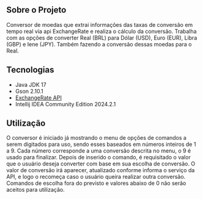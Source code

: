 ## Sobre o Projeto

Conversor de moedas que extrai informações das taxas de conversão em tempo real via api ExchangeRate e realiza o cálculo da conversão. 
Trabalha com as opções de converter Real (BRL) para Dólar (USD), Euro (EUR), Libra (GBP) e Iene (JPY). Também fazendo a conversão dessas moedas para o Real.

## Tecnologias

- Java JDK 17
- Gson 2.10.1
- [ExchangeRate API](https://www.exchangerate-api.com/)
- Intellij IDEA Community Edition 2024.2.1

## Utilização

O conversor é iniciado já mostrando o menu de opções de comandos a serem digitados para uso, sendo esses baseados em números inteiros de 1 a 9.
Cada número corresponde a uma conversão descrita no menu, o 9 é usado para finalizar.
Depois de inserido o comando, é requisitado o valor que o usuário deseja converter com base em sua escolha de conversão.
O valor de conversão irá aparecer, atualizado conforme informa o serviço da API, e logo o recomeça caso o usuário queira realizar outra conversão.
Comandos de escolha fora do previsto e valores abaixo de 0 não serão aceitos para utilização.
